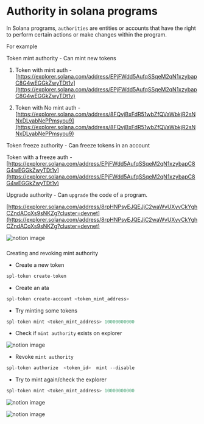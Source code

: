 # Authority in solana programs

In Solana programs, `authorities` are entities or accounts that have the right to perform certain actions or make changes within the program.

For example

Token mint authority - Can mint new tokens

1.  Token with mint auth - [https://explorer.solana.com/address/EPjFWdd5AufqSSqeM2qN1xzybapC8G4wEGGkZwyTDt1v](https://explorer.solana.com/address/EPjFWdd5AufqSSqeM2qN1xzybapC8G4wEGGkZwyTDt1v)

2.  Token with No mint auth - [https://explorer.solana.com/address/8FQvjBxFdR51wbZfQVaWbkjR2sNNxDLyabNePPmsyou9](https://explorer.solana.com/address/8FQvjBxFdR51wbZfQVaWbkjR2sNNxDLyabNePPmsyou9)

Token freeze authority - Can freeze tokens in an account

Token with a freeze auth - [https://explorer.solana.com/address/EPjFWdd5AufqSSqeM2qN1xzybapC8G4wEGGkZwyTDt1v](https://explorer.solana.com/address/EPjFWdd5AufqSSqeM2qN1xzybapC8G4wEGGkZwyTDt1v)

Upgrade authority - Can `upgrade` the code of a program.

[https://explorer.solana.com/address/8rpHNPsyEJQEJjC2waWvUXyvCkYghCZndACoXs9sNKZg?cluster=devnet](https://explorer.solana.com/address/8rpHNPsyEJQEJjC2waWvUXyvCkYghCZndACoXs9sNKZg?cluster=devnet)

![notion image](https://www.notion.so/image/https%3A%2F%2Fprod-files-secure.s3.us-west-2.amazonaws.com%2F085e8ad8-528e-47d7-8922-a23dc4016453%2Fbba392c1-fadc-4c03-ad60-8b68fb151e0d%2FScreenshot_2024-09-13_at_7.04.39_PM.png?table=block&id=99edf09a-d19a-41fd-80d9-453ff9e47560&cache=v2)

### 

[](#fd453551329343f7a6b6474bdd4a0b23 "Creating and revoking mint authority")Creating and revoking mint authority

*   Create a new token

```javascript
spl-token create-token
```

*   Create an ata

```javascript
spl-token create-account <token_mint_address> 
```

*   Try minting some tokens

```javascript
spl-token mint <token_mint_address> 10000000000
```

*   Check if `mint authority` exists on explorer

![notion image](https://www.notion.so/image/https%3A%2F%2Fprod-files-secure.s3.us-west-2.amazonaws.com%2F085e8ad8-528e-47d7-8922-a23dc4016453%2Fc32e8bf2-7ddc-4d2d-af7f-2dddb31b5524%2FScreenshot_2024-09-13_at_7.51.04_PM.png?table=block&id=6b659a19-6eca-44f7-83c6-b7bccabd6f57&cache=v2)

*   Revoke `mint authority`

```javascript
spl-token authorize  <token_id>  mint --disable
```

*   Try to mint again/check the explorer

```javascript
spl-token mint <token_mint_address> 10000000000
```

![notion image](https://www.notion.so/image/https%3A%2F%2Fprod-files-secure.s3.us-west-2.amazonaws.com%2F085e8ad8-528e-47d7-8922-a23dc4016453%2Fef6b7b6a-3bda-4e93-bc7d-71e5ab0fbdfa%2FScreenshot_2024-09-13_at_7.49.03_PM.png?table=block&id=77722bf3-742f-4dfa-bfe0-48e6cd85d8d1&cache=v2)

![notion image](https://www.notion.so/image/https%3A%2F%2Fprod-files-secure.s3.us-west-2.amazonaws.com%2F085e8ad8-528e-47d7-8922-a23dc4016453%2F9ca93ed5-4625-4d04-ba29-eb38a5576d57%2FScreenshot_2024-09-13_at_7.50.27_PM.png?table=block&id=36ff6de6-5854-46b4-8326-2e1bacf64677&cache=v2)